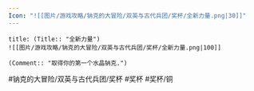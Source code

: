 ```yaml
---
Icon: "![[图片/游戏攻略/钠克的大冒险/双英与古代兵团/奖杯/全新力量.png|30]]"
---
```

```ad-common-bronze-trophy
title: (Title:: "全新力量")
![[图片/游戏攻略/钠克的大冒险/双英与古代兵团/奖杯/全新力量.png|100]]

(Comment:: "取得你的第一个水晶钠克.")
```

#钠克的大冒险/双英与古代兵团/奖杯 #奖杯 #奖杯/铜
